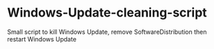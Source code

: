 # Windows-Update-cleaning-script
Small script to kill Windows Update, remove SoftwareDistribution then restart Windows Update
